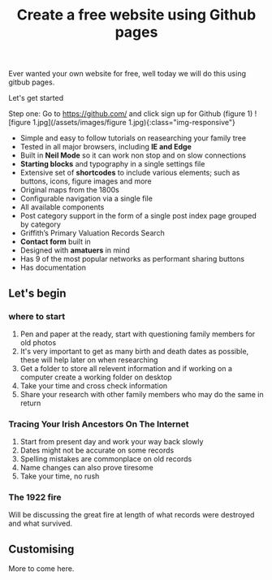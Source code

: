 ﻿---
title: Create a free website using Github pages 
feature_text: |
 ## Neil Walls 
feature_image: assets/images/Home.jpg
excerpt: "Ever wanted your own website for free, well today we will do this using gitbub pages."
---


Ever wanted your own website for free, well today we will do this using gitbub pages.

   Let's get started

Step one: Go to https://github.com/ and click sign up for Github (figure 1) ![figure 1.jpg](/assets/images/figure 1.jpg){:class="img-responsive"}
- Simple and easy to follow tutorials on reasearching your family tree
- Tested in all major browsers, including **IE and Edge**
- Built in **Neil Mode** so it can work non stop and on slow connections
- **Starting blocks** and typography in a single settings file
- Extensive set of **shortcodes** to include various elements; such as buttons, icons, figure images and more
- Original maps from the 1800s
- Configurable navigation via a single file
- All available components
- Post category support in the form of a single post index page grouped by category
- Griffith’s Primary Valuation Records Search
- **Contact form** built in 
- Designed with **amatuers** in mind
- Has 9 of the most popular networks as performant sharing buttons
- Has documentation

## Let's begin

### where to start

1. Pen and paper at the ready, start with questioning family members for old photos
2. It's very important to get as many birth and death dates as possible, these will help later on when researching
3. Get a folder to store all relevent information and if working on a computer create a working folder on desktop
4. Take your time and cross check information
5. Share your research with other family members who may do the same in return

### Tracing Your Irish Ancestors On The Internet

1. Start from present day and work your way back slowly
2. Dates might not be accurate on some records
3. Spelling mistakes are commonplace on old records
4. Name changes can also prove tiresome
5. Take your time, no rush

### The 1922 fire


Will be discussing the great fire at length of what records were destroyed and what survived.

## Customising

More to come here.
